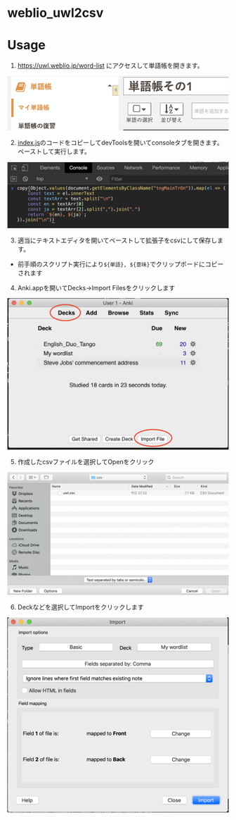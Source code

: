 weblio_uwl2csv
===

# Usage

1. https://uwl.weblio.jp/word-list にアクセスして単語帳を開きます。

![uwl](./images/uwl.png)

2. [index.js](./index.js)のコードをコピーしてdevToolsを開いてconsoleタブを開きます。ペーストして実行します。

![devtools](./images/devtools.png)

3. 適当にテキストエディタを開いてペーストして拡張子をcsvにして保存します。
  - 前手順のスクリプト実行により`${単語}, ${意味}`でクリップボードにコピーされます
4. Anki.appを開いてDecks->Import Filesをクリックします

![anki](./images/anki.png)

5. 作成したcsvファイルを選択してOpenをクリック

![select](./images/select.png)

6. Deckなどを選択してImportをクリックします

![imoprt](./images/import.png)
